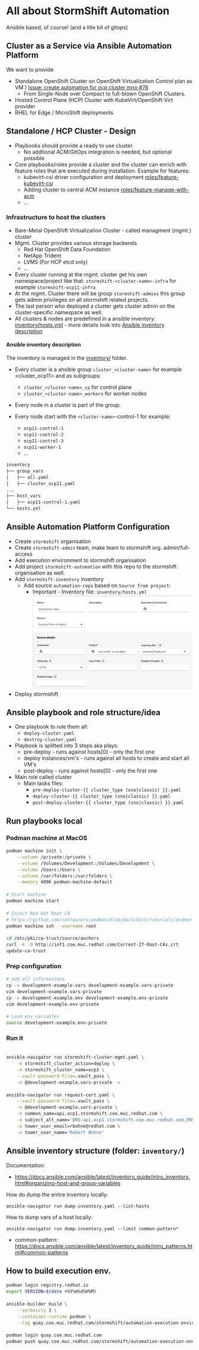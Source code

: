 # All about StormShift Automation

Ansible based, of course! (and a litle bit of gitops)

## Cluster as a Service via Ansible Automation Platform

We want to provide
 * Standalone OpenShift Cluster on OpenShift Virtualization Control plan as VM ) [Issue: create automation for ocp cluster mno #76
](https://github.com/stormshift/automation/issues/76)
   * From Single-Node over Compact to full-blown OpenShift Clusters.
 * Hosted Control Plane (HCP) Cluster with KubeVirt/OpenShift-Virt provider 
 * RHEL for Edge / MicroShift deployments


## Standalone / HCP Cluster - Design

 * Playbooks should provide a ready to use cluster.
   * No addtional ACM/GitOps integration is needed, but optional possible
 * Core playbooks/roles provide a cluster and the cluster can enrich with feature roles that are executed during installation. Example for features:
   * kubevirt-csi driver configuration and deployment [roles/feature-kubevirt-csi](roles/feature-kubevirt-csi)
   * Adding cluster to central ACM instance [roles/feature-manage-with-acm](roles/feature-manage-with-acm)
   * ...

### Infrastructure to host the clusters

  * Bare-Metal OpenShift Virtualization Cluster - called managment (mgmt.) cluster
  * Mgmt. Cluster provides various storage backends
    * Red Hat OpenShift Data Foundation
    * NetApp Trident
    * LVMS (For HCP etcd only)
    * ...
  * Every cluster running at the mgmt. cluster get his own namespace/project like that: `stormshift-<cluster-name>-infra` for example `stormshift-ocp11-infra`
  * At the mgmt. Cluster there will be group `stormshift-admins` this group gets admin privileges on all stormshift related projects.
  * The last person who deployed a cluster gets cluster admin on the cluster-specific namespace as well.
  * All clusters & nodes are predefined in a ansible inventory: [inventory/hosts.yml](inventory/hosts.yml) - more details look into [Ansible inventory description](#inventory)

#### <a name="inventory"></a>Ansible inventory description

The inventory is managed in the [inventory/](inventory/) folder.

 * Every cluster is a ansible group `cluster_<cluster-name>` for example <cluster_ocp11> and as subgroups:
    * `cluster_<cluster-name>_cp` for control plane
    * `cluster_<cluster-name>_workers` for worker nodes
     
 * Every node in a cluster is part of the group.
 * Every node start with the `<cluster-name>`-control-1 for example:
   * `ocp11-control-1`
   * `ocp11-control-2`
   * `ocp11-control-3`
   * `ocp11-worker-1`
   * ...
```bash
inventory
├── group_vars
│   ├── all.yaml
│   ├── cluster_ocp11.yaml
...
├── host_vars
│   ├── ocp11-control-1.yaml
└── hosts.yml
```

## Ansible Automation Platform Configuration

 * Create `stormshift` organisation
 * Create `stormshift-admin` team, make team to stormshift org. admin/full-access
 * Add execution environment to stormshift organisation
 * Add project `stormshift-automation` with this repo to the stormshift organisation as well.
 * Add `stormshift-inventory` inventory
    * Add source `automation-repo` based on `Source from project`:
        * Important - Inventory file: `inventory/hosts.yml`
        ![aap-inventory-source-repo.png](media-asset/aap-inventory-source-repo.png)
 * Deploy stormshift  

## Ansible playbook and role structure/idea

 * One playbook to rule them all:
    * `deploy-cluster.yaml`
    * `destroy-cluster.yaml`
 * Playbook is splitted into 3 steps aka plays:
    * pre-deploy - runs against hosts[0] - only the first one
    * deploy instances/vm's - runs against all hosts to create and start all VM's
    * post-deploy - runs against hosts[0] - only the first one
 * Main role called cluster
   * Main tasks files:
      * `pre-deploy-cluster-{{ cluster_type (sno|classic) }}.yaml`
      * `deploy-cluster-{{ cluster_type (sno|classic) }}.yaml`
      * `post-deploy-cluster-{{ cluster_type (sno|classic) }}.yaml`

## Run playbooks local

### Podman machine at MacOS

```bash
podman machine init \
    --volume /private:/private \
    --volume /Volumes/Development:/Volumes/Development \
    --volume /Users:/Users \
    --volume /var/folders:/var/folders \
    --memory 4096 podman-machine-default

# Start machine
podman machine start

# Inject Red Hat Root CA
# https://github.com/containers/podman/blob/main/docs/tutorials/podman-install-certificate-authority.md
podman machine ssh --username root

cd /etc/pki/ca-trust/source/anchors
curl -k -O http://inf1.coe.muc.redhat.com/Current-IT-Root-CAs.crt
update-ca-trust

```


### Prep configuration
```bash
# add all informations
cp -v development-example.vars development-example.vars-private
vim development-example.vars-private
cp -v development-example.env development-example.env-private
vim development-example.env-private

# Load env variables
source development-example.env-private
```

### Run it
```bash

ansible-navigator run stormshift-cluster-mgmt.yaml \
    -e stormshift_cluster_action=deploy \
    -e stormshift_cluster_name=ocp3 \
    --vault-password-file=.vault_pass \
    -e @development-example.vars-private -v

ansible-navigator run request-cert.yaml \
    --vault-password-file=.vault_pass \
    -e @development-example.vars-private \
    -e common_name=api.ocp1.stormshift.coe.muc.redhat.com \
    -e subject_alt_name='DNS:api.ocp1.stormshift.coe.muc.redhat.com,DNS:*.apps.ocp1.stormshift.coe.muc.redhat.com' \
    -e tower_user_email=rbohne@redhat.com \
    -e tower_user_name='Robert Bohne'
```

## Ansible inventory structure (folder: `inventory/`)

Documentation:
 * <https://docs.ansible.com/ansible/latest/inventory_guide/intro_inventory.html#organizing-host-and-group-variables>

How do dump the entire inventory locally:

```
ansible-navigator run dump-inventory.yaml --list-hosts
```

How to dump vars of a host locally:

```
ansible-navigator run dump-inventory.yaml --limit common-pattern*
```

* common-pattern: https://docs.ansible.com/ansible/latest/inventory_guide/intro_patterns.html#common-patterns

## How to build execution env.

```bash
podman login registry.redhat.io
export VERSION=$(date +%Y%m%d%H%M)

ansible-builder build \
    --verbosity 3 \
    --container-runtime podman \
    --tag quay.coe.muc.redhat.com/stormshift/automation-execution-environment:$VERSION

podman login quay.coe.muc.redhat.com
podman push quay.coe.muc.redhat.com/stormshift/automation-execution-environment:$VERSION
```
